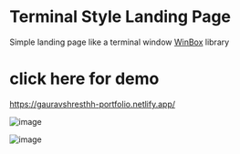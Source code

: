 # Terminal Style Landing Page

Simple landing page like a terminal window [WinBox](https://github.com/nextapps-de/winbox) library

# click here for demo

https://gauravshresthh-portfolio.netlify.app/

![image](https://user-images.githubusercontent.com/61181196/117891253-4e387380-b2d6-11eb-99ea-e680942c7317.png)

![image](https://user-images.githubusercontent.com/61181196/117891330-6dcf9c00-b2d6-11eb-9af6-9338e312c8f6.png)

